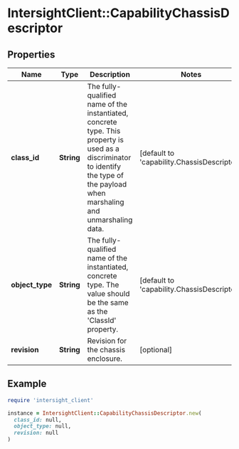 # IntersightClient::CapabilityChassisDescriptor

## Properties

| Name | Type | Description | Notes |
| ---- | ---- | ----------- | ----- |
| **class_id** | **String** | The fully-qualified name of the instantiated, concrete type. This property is used as a discriminator to identify the type of the payload when marshaling and unmarshaling data. | [default to &#39;capability.ChassisDescriptor&#39;] |
| **object_type** | **String** | The fully-qualified name of the instantiated, concrete type. The value should be the same as the &#39;ClassId&#39; property. | [default to &#39;capability.ChassisDescriptor&#39;] |
| **revision** | **String** | Revision for the chassis enclosure. | [optional] |

## Example

```ruby
require 'intersight_client'

instance = IntersightClient::CapabilityChassisDescriptor.new(
  class_id: null,
  object_type: null,
  revision: null
)
```


